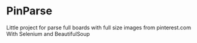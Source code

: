 # PinParse
Little project for parse full boards with full size images from pinterest.com \
With Selenium and BeautifulSoup
